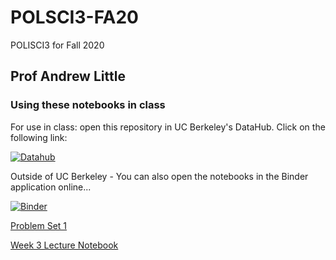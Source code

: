 # POLSCI3-FA20
POLISCI3 for Fall 2020

## Prof Andrew Little


### Using these notebooks in class

For use in class: open this repository in UC Berkeley's DataHub.  Click on the following link:

 [![Datahub](https://img.shields.io/badge/Launch-UCB%20Datahub-blue.svg)](https://datahub.berkeley.edu/hub/user-redirect/git-pull?repo=https://github.com/ds-modules/POLSCI3-FA20)
 
 Outside of UC Berkeley - You can also open the notebooks in the Binder application online...

[![Binder](https://mybinder.org/badge_logo.svg)](https://mybinder.org/v2/gh/ds-modules/POLSCI3-FA20/master)


[Problem Set 1](https://datahub.berkeley.edu/hub/user-redirect/git-pull?repo=https%3A%2F%2Fgithub.com%2Fds-modules%2FPOLSCI3-FA20&urlpath=tree%2FPOLSCI3-FA20%2FPS1%2FProblem+Set+1+-+Causal+Theories+and+Intro+to+Python.ipynb&branch=master)

[Week 3 Lecture Notebook](https://datahub.berkeley.edu/hub/user-redirect/git-pull?repo=https%3A%2F%2Fgithub.com%2Fds-modules%2FPOLSCI3-FA20&urlpath=tree%2FPOLSCI3-FA20%2FPS+3+2020+-+Discussion+Notebook+1%2C+Introduction+to+Python%2C+Expected+Utility.ipynb&branch=master)
